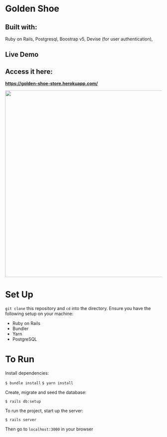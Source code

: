 # Golden Shoe

## Built with:
Ruby on Rails, Postgresql, Boostrap v5, Devise (for user authentication), 

## Live Demo
## Access it here:
**https://golden-shoe-store.herokuapp.com/**

<img src="https://github.com/natp4444/golden_shoe/blob/master/public/assets/demo/Demo_SparkVideo.gif" width="600" />

# Set Up
 `git clone` this repository and `cd` into the directory.
Ensure you have the following setup on your machine:
-   Ruby on Rails 
-   Bundler
-   Yarn
-   PostgreSQL

# To Run 
Install dependencies:

`$ bundle install`
`$ yarn install`

Create, migrate and seed the database:

`$ rails db:setup`

To run the project, start up the server:

`$ rails server`

Then go to `localhost:3000` in your browser
